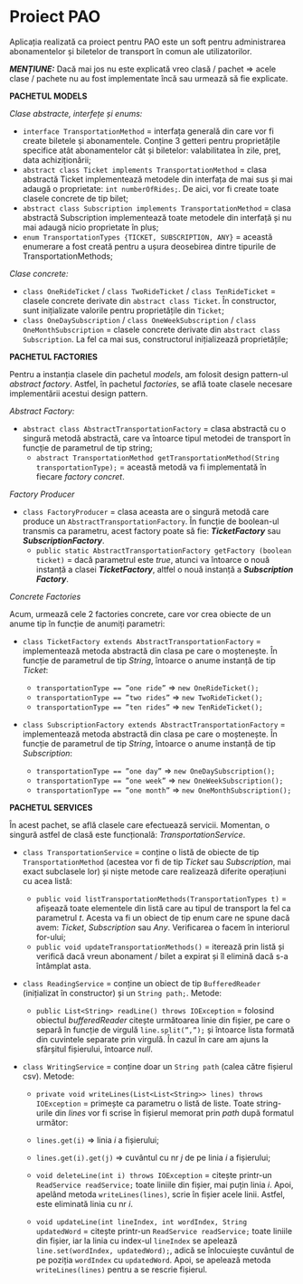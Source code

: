 # Proiect PAO

Aplicația realizată ca proiect pentru PAO este un soft pentru administrarea abonamentelor și biletelor de transport în comun ale utilizatorilor. 

***MENȚIUNE:*** Dacă mai jos nu este explicată vreo clasă / pachet => acele clase / pachete nu au fost implementate încă sau urmează să fie explicate.

**PACHETUL MODELS**

*Clase abstracte, interfețe și enums:*

 - `interface TransportationMethod` = interfața generală din care vor fi create biletele și abonamentele. Conține 3 getteri pentru proprietățile specifice atât abonamentelor cât și biletelor: valabilitatea în zile, preț, data achiziționării;
 - `abstract class Ticket implements TransportationMethod` = clasa abstractă Ticket implementează metodele din interfața de mai sus și mai adaugă o proprietate: `int numberOfRides;`. De aici, vor fi create toate clasele concrete de tip bilet;
 - `abstract class Subscription implements TransportationMethod` = clasa abstractă Subscription implementează toate metodele din interfață și nu mai adaugă nicio proprietate în plus;
 - `enum TransportationTypes {TICKET, SUBSCRIPTION, ANY}` = această enumerare a fost creată pentru a ușura deosebirea dintre tipurile de TransportationMethods;
 
*Clase concrete:*

 - `class OneRideTicket` / `class TwoRideTicket` / `class TenRideTicket` = clasele concrete derivate din `abstract class Ticket`. În constructor, sunt inițializate valorile pentru proprietățile din `Ticket`;
 - `class OneDaySubscription` / `class OneWeekSubscription` / `class OneMonthSubscription` = clasele concrete derivate din `abstract class Subscription`. La fel ca mai sus, constructorul inițializează proprietățile;

**PACHETUL FACTORIES**

Pentru a instanția clasele din pachetul *models*, am folosit design pattern-ul *abstract factory*. Astfel, în pachetul *factories*, se află toate clasele necesare implementării acestui design pattern.

*Abstract Factory:*
 - `abstract class AbstractTransportationFactory` = clasa abstractă cu o singură metodă abstractă, care va întoarce tipul metodei de transport în funcție de parametrul de tip string;
   - `abstract TransportationMethod getTransportationMethod(String transportationType);` = această metodă va fi implementată în fiecare *factory concret*. 
  
*Factory Producer*

 - `class FactoryProducer` = clasa aceasta are o singură metodă care produce un `AbstractTransportationFactory`. În funcție de boolean-ul transmis ca parametru, acest factory poate să fie: ***TicketFactory*** sau ***SubscriptionFactory***.
   - `public static AbstractTransportationFactory getFactory (boolean ticket)` = dacă parametrul este *true*, atunci va întoarce o nouă instanță a clasei ***TicketFactory***, altfel o nouă instanță a ***Subscription Factory***.

*Concrete Factories*

Acum, urmează cele 2 factories concrete, care vor crea obiecte de un anume tip în funcție de anumiți parametri:

 - `class TicketFactory extends AbstractTransportationFactory` = implementează metoda abstractă din clasa pe care o moștenește. În funcție de parametrul de tip *String*, întoarce o anume instanță de tip *Ticket*:
 
    - `transportationType == ”one ride”` => `new OneRideTicket();`
    - `transportationType == ”two rides”` => `new TwoRideTicket();`
    - `transportationType == ”ten rides”` => `new TenRideTicket();`
    
 - `class SubscriptionFactory extends AbstractTransportationFactory` = implementează metoda abstractă din clasa pe care o moștenește. În funcție de parametrul de tip *String*, întoarce o anume instanță de tip *Subscription*:
 
    - `transportationType == ”one day”` => `new OneDaySubscription();`
    - `transportationType == ”one week”` => `new OneWeekSubscription();`
    - `transportationType == ”one month”` => `new OneMonthSubscription();`


**PACHETUL SERVICES**

În acest pachet, se află clasele care efectuează servicii. Momentan, o singură astfel de clasă este funcțională: *TransportationService*.

 - `class TransportationService` = conține o listă de obiecte de tip `TransportationMethod` (acestea vor fi de tip *Ticket* sau *Subscription*, mai exact subclasele lor) și niște metode care realizează diferite operațiuni cu acea listă:
   
   - `public void listTransportationMethods(TransportationTypes t)` = afișează toate elementele din listă care au tipul de transport la fel ca parametrul *t*. Acesta va fi un obiect de tip enum care ne spune dacă avem: *Ticket*, *Subscription* sau *Any*. Verificarea o facem în interiorul for-ului;
   - `public void updateTransportationMethods()` = iterează prin listă și verifică dacă vreun abonament / bilet a expirat și îl elimină dacă s-a întâmplat asta.

 - `class ReadingService` = conține un obiect de tip `BufferedReader` (inițializat în constructor) și un `String path;`. Metode:
   - `public List<String> readLine() throws IOException` = folosind obiectul *bufferedReader* citește următoarea linie din fișier, pe care o separă în funcție de virgulă `line.split(”,”);` și întoarce lista formată din cuvintele separate prin virgulă. În cazul în care am ajuns la sfârșitul fișierului, întoarce *null*. 
 
 - `class WritingService` = conține doar un `String path` (calea către fișierul csv). Metode:
   
   - `private void writeLines(List<List<String>> lines) throws IOException` = primește ca parametru o listă de liste. Toate string-urile din *lines* vor fi scrise în fișierul memorat prin *path* după formatul următor: 
    - `lines.get(i)` => linia *i* a fișierului;
    - `lines.get(i).get(j)` => cuvântul cu nr *j* de pe linia *i* a fișierului;
   
   - `void deleteLine(int i) throws IOException` = citește printr-un `ReadService readService;` toate liniile din fișier, mai puțin linia *i*. Apoi, apelând metoda `writeLines(lines)`, scrie în fișier acele linii. Astfel, este eliminată linia cu nr *i*.
   - `void updateLine(int lineIndex, int wordIndex, String updatedWord` = citește printr-un `ReadService readService;` toate liniile din fișier, iar la linia cu index-ul `lineIndex` se apelează `line.set(wordIndex, updatedWord);`, adică se înlocuiește cuvântul de pe poziția `wordIndex` cu `updatedWord`. Apoi, se apelează metoda `writeLines(lines)` pentru a se rescrie fișierul.
